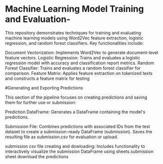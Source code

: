 # Machine Learning Model Training and Evaluation-

This repository demonstrates techniques for training and evaluating machine learning models using Word2Vec feature extraction, logistic regression, and random forest classifiers. Key functionalities include:

Document Vectorization: 
Implements Word2Vec to generate document-level feature vectors.
Logistic Regression: 
Trains and evaluates a logistic regression model with accuracy and classification report metrics.
Random Forest Classifier: 
Trains and evaluates a random forest classifier for comparison.
Feature Matrix: Applies feature extraction on tokenized texts and constructs a feature matrix for testing

#Generating and Exporting Predictions

This section of the pipeline focuses on creating predictions and saving them for further use or submission:

Prediction DataFrame:
Generates a DataFrame  containing the model's predictions.


Submission File:
Combines predictions with associated IDs from the test dataset to create a submission-ready DataFrame (submission).
Saves the resulting file as submission.csv for evaluation or upload.

submission csv file creating and dowloading:
Includes functionality to interactively visualize the submission DataFrame using sheets.submission sheet download the predictions